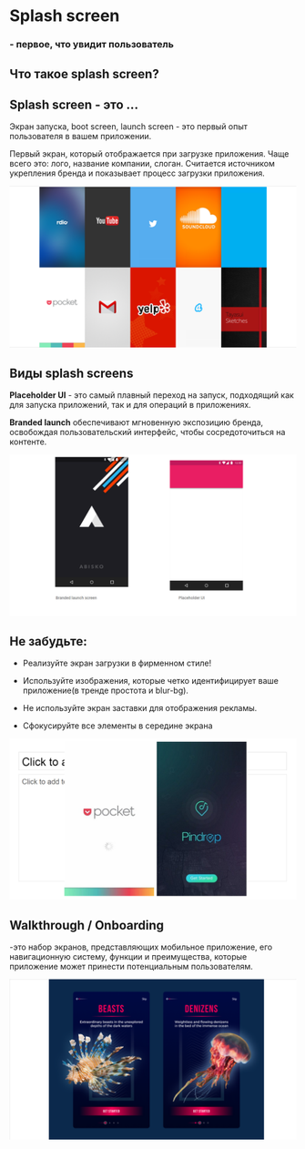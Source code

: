 # Splash screen

### - первое, что увидит пользователь

## Что такое splash screen?

## Splash screen - это ...

Экран запуска, boot screen, launch screen - это первый опыт пользователя в вашем приложении.

Первый экран, который отображается при загрузке приложения. Чаще всего это: лого, название компании, слоган. Считается источником укрепления бренда и показывает процесс загрузки приложения.

![WD-4-26-1](/WD-4/images/2019/03/wd-4-26-1.png)

## Виды splash screens

**Placeholder UI** - это самый плавный переход на запуск, подходящий как для запуска приложений, так и для операций в приложениях.

**Branded launch** обеспечивают мгновенную экспозицию бренда, освобождая пользовательский интерфейс, чтобы сосредоточиться на контенте.

![WD-4-26-2](/WD-4/images/2019/03/wd-4-26-2.png)

## Не забудьте:

* Реализуйте экран загрузки в фирменном стиле!

* Используйте изображения, которые четко идентифицирует ваше приложение(в тренде простота и blur-bg).

*  Не используйте экран заставки для отображения рекламы.

*  Сфокусируйте все элементы в середине экрана

![WD-4-26-3](/WD-4/images/2019/03/wd-4-26-3.png)

## Walkthrough / Onboarding

-это набор экранов, представляющих мобильное приложение, его навигационную систему, функции и преимущества, которые приложение может принести потенциальным пользователям.

![WD-4-26-4](/WD-4/images/2019/03/wd-4-26-4.png)
